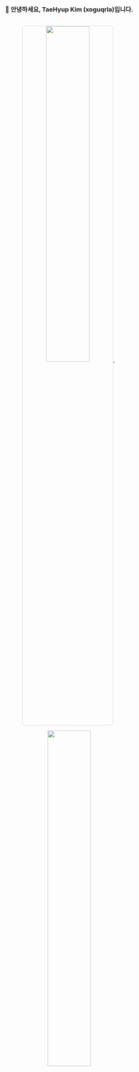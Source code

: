 <div align="center">

  ### 👋 안녕하세요, TaeHyup Kim (xoguqrla)입니다.
  <br>
  
  <a href="https://github.com/git-goods/gitanimals">
    <img src="https://render.gitanimals.org/farms/xoguqrla" 
         width="48%" 
         style="border: 1px solid #d0d7de; border-radius: 6px;" />
  </a>&nbsp;
  
  <img src="https://github-readme-stats.vercel.app/api/top-langs/?username=xoguqrla&layout=compact&theme=graywhite" 
       width="48%" />
  
  </div>
